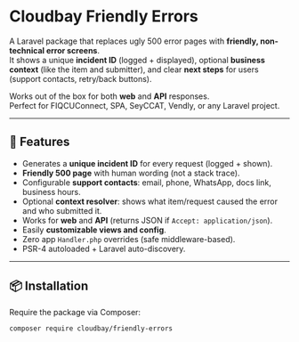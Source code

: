 # Cloudbay Friendly Errors

A Laravel package that replaces ugly 500 error pages with **friendly, non-technical error screens**.  
It shows a unique **incident ID** (logged + displayed), optional **business context** (like the item and submitter), and clear **next steps** for users (support contacts, retry/back buttons).  

Works out of the box for both **web** and **API** responses.  
Perfect for FIQCUConnect, SPA, SeyCCAT, Vendly, or any Laravel project.

---

## 🚀 Features

- Generates a **unique incident ID** for every request (logged + shown).
- **Friendly 500 page** with human wording (not a stack trace).
- Configurable **support contacts**: email, phone, WhatsApp, docs link, business hours.
- Optional **context resolver**: shows what item/request caused the error and who submitted it.
- Works for **web** and **API** (returns JSON if `Accept: application/json`).
- Easily **customizable views and config**.
- Zero app `Handler.php` overrides (safe middleware-based).
- PSR-4 autoloaded + Laravel auto-discovery.

---

## 📦 Installation

Require the package via Composer:

```bash
composer require cloudbay/friendly-errors
